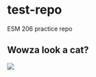 # test-repo
ESM 206 practice repo

## Wowza look a cat?
![](https://octodex.github.com/images/surftocat.png)
